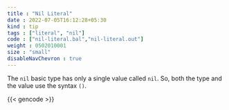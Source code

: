 ```yaml
---
title : "Nil Literal"
date : 2022-07-05T16:12:28+05:30
kind : tip 
tags : ["literal", "nil"] 
code : ["nil-literal.bal","nil-literal.out"] 
weight : 0502010001 
size : "small" 
disableNavChevron : true
---
```


The `nil` basic type has only a single value called `nil`. So, both the type and the value use the syntax `()`. 

<!--more-->

{{< gencode >}}

